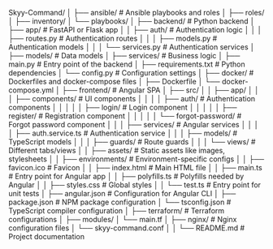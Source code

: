 Skyy-Command/
│
├── ansible/                                # Ansible playbooks and roles
│   ├── roles/
│   ├── inventory/
│   └── playbooks/
│
├── backend/                                # Python backend
│   ├── app/                                # FastAPI or Flask app
│   │   ├── auth/                           # Authentication logic
│   │   │   ├── routes.py                   # Authentication routes
│   │   │   ├── models.py                   # Authentication models
│   │   │   └── services.py                 # Authentication services
│   ├── models/                             # Data models
│   ├── services/                           # Business logic
│   ├── main.py                             # Entry point of the backend
│   ├── requirements.txt                    # Python dependencies
│   └── config.py                           # Configuration settings
│
├── docker/                                 # Dockerfiles and docker-compose files
│   ├── Dockerfile
│   └── docker-compose.yml
│ 
├── frontend/                               # Angular SPA
│   ├── src/
│   │   ├── app/
│   │   │   ├── components/                 # UI components
│   │   │   │   ├── auth/                   # Authentication components
│   │   │   │   │   ├── login/              # Login component
│   │   │   │   │   ├── register/           # Registration component
│   │   │   │   │   └── forgot-password/    # Forgot password component
│   │   │   ├── services/                   # Angular services
│   │   │   │   ├── auth.service.ts         # Authentication service
│   │   │   ├── models/                     # TypeScript models
│   │   │   ├── guards/                     # Route guards
│   │   │   └── views/                      # Different tabs/views
│   │   ├── assets/                         # Static assets like images, stylesheets
│   │   ├── environments/                   # Environment-specific configs
│   │   ├── favicon.ico                     # Favicon
│   │   ├── index.html                      # Main HTML file
│   │   ├── main.ts                         # Entry point for Angular app
│   │   ├── polyfills.ts                    # Polyfills needed by Angular
│   │   ├── styles.css                      # Global styles
│   │   └── test.ts                         # Entry point for unit tests
│   ├── angular.json                        # Configuration for Angular CLI
│   ├── package.json                        # NPM package configuration
│   └── tsconfig.json                       # TypeScript compiler configuration
│
├── terraform/                              # Terraform configurations
│   ├── modules/
│   └── main.tf
│
├── nginx/                                  # Nginx configuration files
│   └── skyy-command.conf
│
│
└── README.md                               # Project documentation
